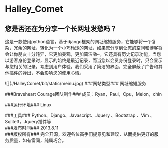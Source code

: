 Halley_Comet
============
您是否还在为分享一个长网址发愁吗？
------------------------------
<p>这是一款使用python语言，基于django框架的网址缩短服务，它能够将一个复杂，冗余的网址，转化为一个小巧玲珑的网址，如果您分享到让您的空间和博客将会让你朋友十分诧异，它更加美观，更加简洁呦~，它还具有历史记录功能，当您以游客身份登录时，显示的始终是最近记录，而当您以会员身份登录时，只会显示与您相关的记录，考虑到用户体验，我们采用了简洁的界面，完全屏蔽了广告和其他插件的弹出，不会影响您的使用心情。</p>
![](./HalleyComet/bit/static/meinu.jpg)
###网站类型###
网址缩短服务  

###Braveheart Courage团队制作###
成员：Ryan，Paul，Cpu，Melon，chin  

###运行环境###
Linux  

###工具###
Python、Django、Javascript、Jquery 、Bootstrap 、Vim 、Sqlite3，Jquery插件等  
###发布时间###
2013.8.11  
###版权所有###
完全开源，欢迎各位高手们提意见和建议，从而提供更好的服务质量，如有雷同，纯属巧合。
